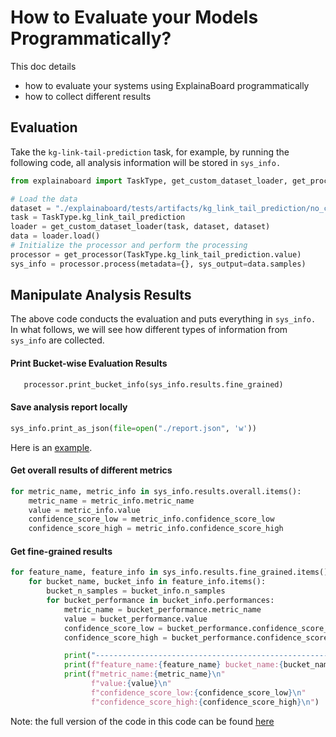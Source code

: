 # How to Evaluate your Models Programmatically?


This doc details 
* how to evaluate your systems using ExplainaBoard programmatically
* how to collect different results 





## Evaluation

Take the `kg-link-tail-prediction` task, for example, by running the following code,
all analysis information will be stored in `sys_info.`


```python
from explainaboard import TaskType, get_custom_dataset_loader, get_processor

# Load the data
dataset = "./explainaboard/tests/artifacts/kg_link_tail_prediction/no_custom_feature.json"
task = TaskType.kg_link_tail_prediction
loader = get_custom_dataset_loader(task, dataset, dataset)
data = loader.load()
# Initialize the processor and perform the processing
processor = get_processor(TaskType.kg_link_tail_prediction.value)
sys_info = processor.process(metadata={}, sys_output=data.samples)
```


## Manipulate Analysis Results
The above code conducts the evaluation and puts everything in `sys_info.` In what follows,
we will see how different types of information from `sys_info` are collected.


#### Print Bucket-wise Evaluation Results
```python
   processor.print_bucket_info(sys_info.results.fine_grained)
```


#### Save analysis report locally
```python
sys_info.print_as_json(file=open("./report.json", 'w'))
```

Here is an [example](https://github.com/neulab/ExplainaBoard/blob/86d96b83d5ebf60adbdbdaa3a00883546fa05fde/data/reports/report_kg.json).


#### Get overall results of different metrics
```python
for metric_name, metric_info in sys_info.results.overall.items():
    metric_name = metric_info.metric_name
    value = metric_info.value
    confidence_score_low = metric_info.confidence_score_low
    confidence_score_high = metric_info.confidence_score_high
```



#### Get fine-grained results
```python
for feature_name, feature_info in sys_info.results.fine_grained.items():
    for bucket_name, bucket_info in feature_info.items():
        bucket_n_samples = bucket_info.n_samples
        for bucket_performance in bucket_info.performances:
            metric_name = bucket_performance.metric_name
            value = bucket_performance.value
            confidence_score_low = bucket_performance.confidence_score_low
            confidence_score_high = bucket_performance.confidence_score_high

            print("------------------------------------------------------")
            print(f"feature_name:{feature_name} bucket_name:{bucket_name}")
            print(f"metric_name:{metric_name}\n"
                  f"value:{value}\n"
                  f"confidence_score_low:{confidence_score_low}\n"
                  f"confidence_score_high:{confidence_score_high}\n")
```


Note: the full version of the code in this code can be found [here](https://github.com/neulab/ExplainaBoard/blob/add_demo_example_kg/docs/example_scripts/test_kg.py)

